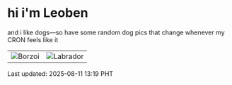 # hi i'm Leoben

and i like dogs—so have some random dog pics that change whenever my CRON feels like it

|  |  |
|--------|----------|
| ![Borzoi](https://random-dog-vercel.vercel.app/api/random-borzoi?v=1754889559) | ![Labrador](https://random-dog-vercel.vercel.app/api/random-labrador?v=1754889559) |

Last updated: 2025-08-11 13:19 PHT
